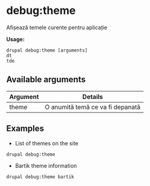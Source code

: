 # debug:theme
Afișează temele curente pentru aplicație

**Usage:**
```
drupal debug:theme [arguments]
dt
tde
```

## Available arguments
Argument | Details
---------|-------------
theme | O anumită temă ce va fi depanată

## Examples
* List of themes on the site
```
drupal debug:theme
```
* Bartik theme information
```
drupal debug:theme bartik
```
